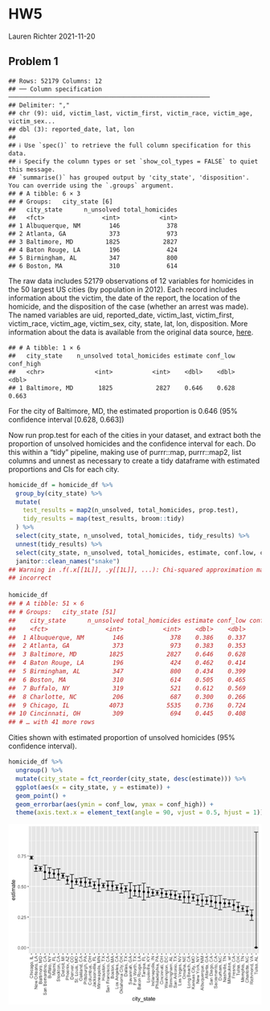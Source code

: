 HW5
================
Lauren Richter
2021-11-20

## Problem 1

    ## Rows: 52179 Columns: 12
    ## ── Column specification ────────────────────────────────────────────────────────
    ## Delimiter: ","
    ## chr (9): uid, victim_last, victim_first, victim_race, victim_age, victim_sex...
    ## dbl (3): reported_date, lat, lon
    ## 
    ## ℹ Use `spec()` to retrieve the full column specification for this data.
    ## ℹ Specify the column types or set `show_col_types = FALSE` to quiet this message.
    ## `summarise()` has grouped output by 'city_state', 'disposition'. You can override using the `.groups` argument.
    ## # A tibble: 6 × 3
    ## # Groups:   city_state [6]
    ##   city_state      n_unsolved total_homicides
    ##   <fct>                <int>           <int>
    ## 1 Albuquerque, NM        146             378
    ## 2 Atlanta, GA            373             973
    ## 3 Baltimore, MD         1825            2827
    ## 4 Baton Rouge, LA        196             424
    ## 5 Birmingham, AL         347             800
    ## 6 Boston, MA             310             614

The raw data includes 52179 observations of 12 variables for homicides
in the 50 largest US cities (by population in 2012). Each record
includes information about the victim, the date of the report, the
location of the homicide, and the disposition of the case (whether an
arrest was made). The named variables are uid, reported_date,
victim_last, victim_first, victim_race, victim_age, victim_sex, city,
state, lat, lon, disposition. More information about the data is
available from the original data source,
[here](https://github.com/washingtonpost/data-homicides).

    ## # A tibble: 1 × 6
    ##   city_state    n_unsolved total_homicides estimate conf_low conf_high
    ##   <chr>              <int>           <int>    <dbl>    <dbl>     <dbl>
    ## 1 Baltimore, MD       1825            2827    0.646    0.628     0.663

For the city of Baltimore, MD, the estimated proportion is 0.646 (95%
confidence interval \[0.628, 0.663\])

Now run prop.test for each of the cities in your dataset, and extract
both the proportion of unsolved homicides and the confidence interval
for each. Do this within a “tidy” pipeline, making use of purrr::map,
purrr::map2, list columns and unnest as necessary to create a tidy
dataframe with estimated proportions and CIs for each city.

``` r
homicide_df = homicide_df %>% 
  group_by(city_state) %>% 
  mutate(
    test_results = map2(n_unsolved, total_homicides, prop.test),
    tidy_results = map(test_results, broom::tidy)
  ) %>% 
  select(city_state, n_unsolved, total_homicides, tidy_results) %>% 
  unnest(tidy_results) %>% 
  select(city_state, n_unsolved, total_homicides, estimate, conf.low, conf.high) %>%
  janitor::clean_names("snake")
## Warning in .f(.x[[1L]], .y[[1L]], ...): Chi-squared approximation may be
## incorrect

homicide_df
## # A tibble: 51 × 6
## # Groups:   city_state [51]
##    city_state      n_unsolved total_homicides estimate conf_low conf_high
##    <fct>                <int>           <int>    <dbl>    <dbl>     <dbl>
##  1 Albuquerque, NM        146             378    0.386    0.337     0.438
##  2 Atlanta, GA            373             973    0.383    0.353     0.415
##  3 Baltimore, MD         1825            2827    0.646    0.628     0.663
##  4 Baton Rouge, LA        196             424    0.462    0.414     0.511
##  5 Birmingham, AL         347             800    0.434    0.399     0.469
##  6 Boston, MA             310             614    0.505    0.465     0.545
##  7 Buffalo, NY            319             521    0.612    0.569     0.654
##  8 Charlotte, NC          206             687    0.300    0.266     0.336
##  9 Chicago, IL           4073            5535    0.736    0.724     0.747
## 10 Cincinnati, OH         309             694    0.445    0.408     0.483
## # … with 41 more rows
```

Cities shown with estimated proportion of unsolved homicides (95%
confidence interval).

``` r
homicide_df %>% 
  ungroup() %>%
  mutate(city_state = fct_reorder(city_state, desc(estimate))) %>%
  ggplot(aes(x = city_state, y = estimate)) +
  geom_point() + 
  geom_errorbar(aes(ymin = conf_low, ymax = conf_high)) +
  theme(axis.text.x = element_text(angle = 90, vjust = 0.5, hjust = 1))
```

![](p8105_hw5_lr2854_files/figure-gfm/city_estimates-1.png)<!-- -->
